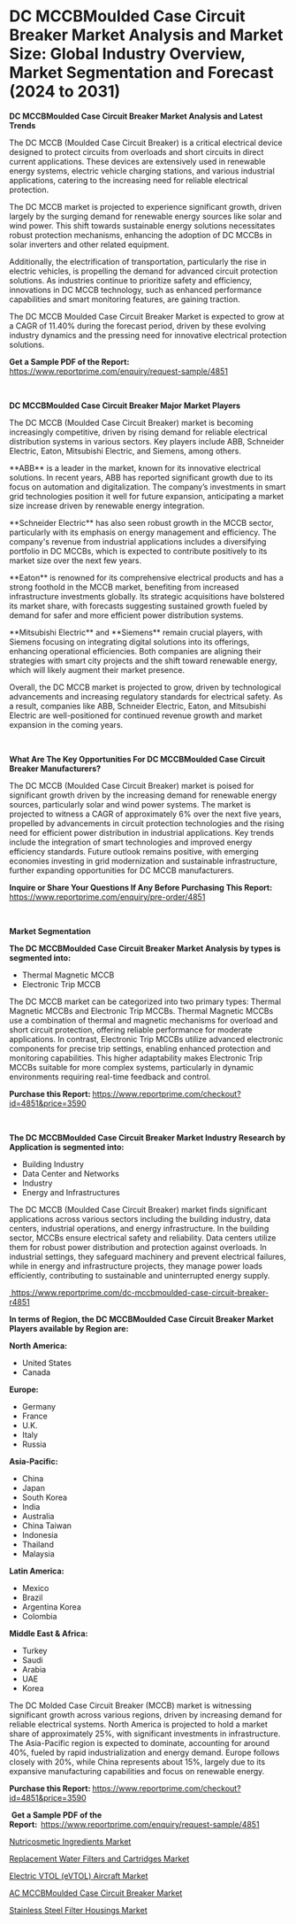 <p><h1>DC MCCBMoulded Case Circuit Breaker Market Analysis and Market Size: Global Industry Overview, Market Segmentation and Forecast (2024 to 2031)</h1></p><p><strong>DC MCCBMoulded Case Circuit Breaker Market Analysis and Latest Trends</strong></p>
<p><p>The DC MCCB (Moulded Case Circuit Breaker) is a critical electrical device designed to protect circuits from overloads and short circuits in direct current applications. These devices are extensively used in renewable energy systems, electric vehicle charging stations, and various industrial applications, catering to the increasing need for reliable electrical protection.</p><p>The DC MCCB market is projected to experience significant growth, driven largely by the surging demand for renewable energy sources like solar and wind power. This shift towards sustainable energy solutions necessitates robust protection mechanisms, enhancing the adoption of DC MCCBs in solar inverters and other related equipment. </p><p>Additionally, the electrification of transportation, particularly the rise in electric vehicles, is propelling the demand for advanced circuit protection solutions. As industries continue to prioritize safety and efficiency, innovations in DC MCCB technology, such as enhanced performance capabilities and smart monitoring features, are gaining traction. </p><p>The DC MCCB Moulded Case Circuit Breaker Market is expected to grow at a CAGR of 11.40% during the forecast period, driven by these evolving industry dynamics and the pressing need for innovative electrical protection solutions.</p></p>
<p><strong>Get a Sample PDF of the Report:&nbsp;</strong> <a href="https://www.reportprime.com/enquiry/request-sample/4851">https://www.reportprime.com/enquiry/request-sample/4851</a></p>
<p>&nbsp;</p>
<p><strong>DC MCCBMoulded Case Circuit Breaker Major Market Players</strong></p>
<p><p>The DC MCCB (Moulded Case Circuit Breaker) market is becoming increasingly competitive, driven by rising demand for reliable electrical distribution systems in various sectors. Key players include ABB, Schneider Electric, Eaton, Mitsubishi Electric, and Siemens, among others.</p><p>**ABB** is a leader in the market, known for its innovative electrical solutions. In recent years, ABB has reported significant growth due to its focus on automation and digitalization. The company’s investments in smart grid technologies position it well for future expansion, anticipating a market size increase driven by renewable energy integration.</p><p>**Schneider Electric** has also seen robust growth in the MCCB sector, particularly with its emphasis on energy management and efficiency. The company's revenue from industrial applications includes a diversifying portfolio in DC MCCBs, which is expected to contribute positively to its market size over the next few years.</p><p>**Eaton** is renowned for its comprehensive electrical products and has a strong foothold in the MCCB market, benefiting from increased infrastructure investments globally. Its strategic acquisitions have bolstered its market share, with forecasts suggesting sustained growth fueled by demand for safer and more efficient power distribution systems.</p><p>**Mitsubishi Electric** and **Siemens** remain crucial players, with Siemens focusing on integrating digital solutions into its offerings, enhancing operational efficiencies. Both companies are aligning their strategies with smart city projects and the shift toward renewable energy, which will likely augment their market presence.</p><p>Overall, the DC MCCB market is projected to grow, driven by technological advancements and increasing regulatory standards for electrical safety. As a result, companies like ABB, Schneider Electric, Eaton, and Mitsubishi Electric are well-positioned for continued revenue growth and market expansion in the coming years.</p></p>
<p>&nbsp;</p>
<p><strong>What Are The Key Opportunities For DC MCCBMoulded Case Circuit Breaker Manufacturers?</strong></p>
<p><p>The DC MCCB (Moulded Case Circuit Breaker) market is poised for significant growth driven by the increasing demand for renewable energy sources, particularly solar and wind power systems. The market is projected to witness a CAGR of approximately 6% over the next five years, propelled by advancements in circuit protection technologies and the rising need for efficient power distribution in industrial applications. Key trends include the integration of smart technologies and improved energy efficiency standards. Future outlook remains positive, with emerging economies investing in grid modernization and sustainable infrastructure, further expanding opportunities for DC MCCB manufacturers.</p></p>
<p><strong>Inquire or Share Your Questions If Any Before Purchasing This Report:</strong> <a href="https://www.reportprime.com/enquiry/pre-order/4851">https://www.reportprime.com/enquiry/pre-order/4851</a></p>
<p>&nbsp;</p>
<p><strong>Market Segmentation</strong></p>
<p><strong>The DC MCCBMoulded Case Circuit Breaker Market Analysis by types is segmented into:</strong></p>
<p><ul><li>Thermal Magnetic MCCB</li><li>Electronic Trip MCCB</li></ul></p>
<p><p>The DC MCCB market can be categorized into two primary types: Thermal Magnetic MCCBs and Electronic Trip MCCBs. Thermal Magnetic MCCBs use a combination of thermal and magnetic mechanisms for overload and short circuit protection, offering reliable performance for moderate applications. In contrast, Electronic Trip MCCBs utilize advanced electronic components for precise trip settings, enabling enhanced protection and monitoring capabilities. This higher adaptability makes Electronic Trip MCCBs suitable for more complex systems, particularly in dynamic environments requiring real-time feedback and control.</p></p>
<p><strong>Purchase this Report:&nbsp;</strong><a href="https://www.reportprime.com/checkout?id=4851&price=3590">https://www.reportprime.com/checkout?id=4851&price=3590</a></p>
<p>&nbsp;</p>
<p><strong>The DC MCCBMoulded Case Circuit Breaker Market Industry Research by Application is segmented into:</strong></p>
<p><ul><li>Building Industry</li><li>Data Center and Networks</li><li>Industry</li><li>Energy and Infrastructures</li></ul></p>
<p><p>The DC MCCB (Moulded Case Circuit Breaker) market finds significant applications across various sectors including the building industry, data centers, industrial operations, and energy infrastructure. In the building sector, MCCBs ensure electrical safety and reliability. Data centers utilize them for robust power distribution and protection against overloads. In industrial settings, they safeguard machinery and prevent electrical failures, while in energy and infrastructure projects, they manage power loads efficiently, contributing to sustainable and uninterrupted energy supply.</p></p>
<p><a href="https://www.reportprime.com/dc-mccbmoulded-case-circuit-breaker-r4851">&nbsp;https://www.reportprime.com/dc-mccbmoulded-case-circuit-breaker-r4851</a></p>
<p><strong>In terms of Region, the DC MCCBMoulded Case Circuit Breaker Market Players available by Region are:</strong></p>
<p>
    <p> <strong> North America: </strong>
        <ul>
            <li>United States</li>
            <li>Canada</li>
        </ul>
        </p> 
    <p> <strong> Europe: </strong>
        <ul>
            <li>Germany</li>
            <li>France</li>
            <li>U.K.</li>
            <li>Italy</li>
            <li>Russia</li>
        </ul>
        </p> 
    <p> <strong> Asia-Pacific: </strong>
        <ul>
            <li>China</li>
            <li>Japan</li>
            <li>South Korea</li>
            <li>India</li>
            <li>Australia</li>
            <li>China Taiwan</li>
            <li>Indonesia</li>
            <li>Thailand</li>
            <li>Malaysia</li>
        </ul>
        </p> 
    <p> <strong> Latin America: </strong>
        <ul>
            <li>Mexico</li>
            <li>Brazil</li>
            <li>Argentina Korea</li>
            <li>Colombia</li>
        </ul>
        </p> 
    <p> <strong> Middle East & Africa: </strong>
        <ul>
            <li>Turkey</li>
            <li>Saudi</li>
            <li>Arabia</li>
            <li>UAE</li>
            <li>Korea</li>
        </ul>
    </p>
    </p>
<p><p>The DC Molded Case Circuit Breaker (MCCB) market is witnessing significant growth across various regions, driven by increasing demand for reliable electrical systems. North America is projected to hold a market share of approximately 25%, with significant investments in infrastructure. The Asia-Pacific region is expected to dominate, accounting for around 40%, fueled by rapid industrialization and energy demand. Europe follows closely with 20%, while China represents about 15%, largely due to its expansive manufacturing capabilities and focus on renewable energy.</p></p>
<p><strong>Purchase this Report: </strong><a href="https://www.reportprime.com/checkout?id=4851&price=3590">https://www.reportprime.com/checkout?id=4851&price=3590</a></p>
<p>&nbsp;<strong>Get a Sample PDF of the Report:&nbsp;&nbsp;</strong><a href="https://www.reportprime.com/enquiry/request-sample/4851">https://www.reportprime.com/enquiry/request-sample/4851</a></p>
<p><strong></strong></p>
<p><p><a href="https://issuu.com/reportprime-2/docs/nutricosmetic-ingredients-market-si_1879b9f069c8af">Nutricosmetic Ingredients Market</a></p><p><a href="https://www.linkedin.com/pulse/replacement-water-filters-cartridges-market-size-segmentation-rughc?trackingId=rsL96IZaTf%2BBngE0Smh5Xg%3D%3D">Replacement Water Filters and Cartridges Market</a></p><p><a href="https://issuu.com/reportprime-2/docs/electric-vtol-evtol-aircraft-market_4bab1c35093a3c">Electric VTOL (eVTOL) Aircraft Market</a></p><p><a href="https://github.com/juniordelafrance/Market-Research-Report-List-4/blob/main/ac-mccbmoulded-case-circuit-breaker-market.md">AC MCCBMoulded Case Circuit Breaker Market</a></p><p><a href="https://www.linkedin.com/pulse/strategic-insights-global-stainless-steel-filter-housings-market-relec?trackingId=DqjyO2L7Q32icBQFv1D6AA%3D%3D">Stainless Steel Filter Housings Market</a></p></p>